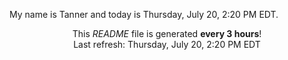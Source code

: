 My name is Tanner and today is Thursday, July 20, 2:20 PM EDT.

<p align="center">This <i>README</i> file is generated <b>every 3 hours</b>!</br>Last refresh: Thursday, July 20, 2:20 PM EDT<br /></p>
